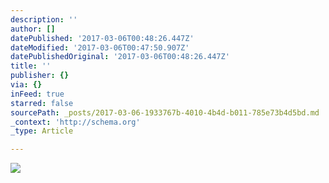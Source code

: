 ```yaml
---
description: ''
author: []
datePublished: '2017-03-06T00:48:26.447Z'
dateModified: '2017-03-06T00:47:50.907Z'
datePublishedOriginal: '2017-03-06T00:48:26.447Z'
title: ''
publisher: {}
via: {}
inFeed: true
starred: false
sourcePath: _posts/2017-03-06-1933767b-4010-4b4d-b011-785e73b4d5bd.md
_context: 'http://schema.org'
_type: Article

---
```

![](https://the-grid-user-content.s3-us-west-2.amazonaws.com/a484b40e-adc6-4e64-b5ca-fd5a828940b4.png)